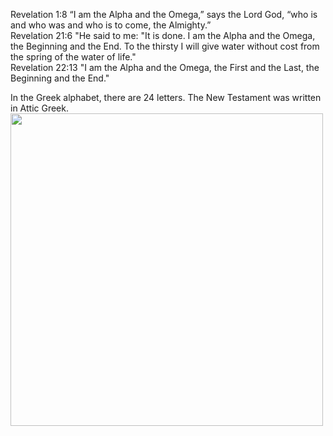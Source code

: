 Revelation 1:8 “I am the Alpha and the Omega,” says the Lord God, “who is and who was and who is to come, the Almighty.”  
Revelation 21:6 "He said to me: "It is done. I am the Alpha and the Omega, the Beginning and the End. To the thirsty I will give water without cost from the spring of the water of life."  
Revelation 22:13 "I am the Alpha and the Omega, the First and the Last, the Beginning and the End."  

In the Greek alphabet, there are 24 letters. The New Testament was written in Attic Greek.  
<img height="500" src="https://bedifferentbaby.com/wp-content/uploads/2018/12/GREEK-ALPHABET.jpg">  

